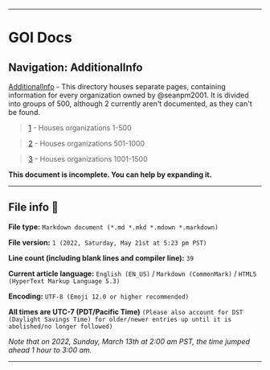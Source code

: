 
***

# GOI Docs

## Navigation: AdditionalInfo

[AdditionalInfo](/AdditionalInfo/) - This directory houses separate pages, containing information for every organization owned by @seanpm2001. It is divided into groups of 500, although 2 currently aren't documented, as they can't be found.

> [1](/AdditionalInfo/1/) - Houses organizations 1-500

> [2](/AdditionalInfo/2/) - Houses organizations 501-1000

> [3](/AdditionalInfo/3/) - Houses organizations 1001-1500

**This document is incomplete. You can help by expanding it.**

***

## File info 📜

**File type:** `Markdown document (*.md *.mkd *.mdown *.markdown)`

**File version:** `1 (2022, Saturday, May 21st at 5:23 pm PST)`

**Line count (including blank lines and compiler line):** `39`

**Current article language:** `English (EN_US)` / `Markdown (CommonMark)` / `HTML5 (HyperText Markup Language 5.3)`

**Encoding:** `UTF-8 (Emoji 12.0 or higher recommended)`

**All times are UTC-7 (PDT/Pacific Time)** `(Please also account for DST (Daylight Savings Time) for older/newer entries up until it is abolished/no longer followed)`

_Note that on 2022, Sunday, March 13th at 2:00 am PST, the time jumped ahead 1 hour to 3:00 am._

<!-- **You may need special rendering support for the `<details>` HTML tag being used in this document** !-->

***

